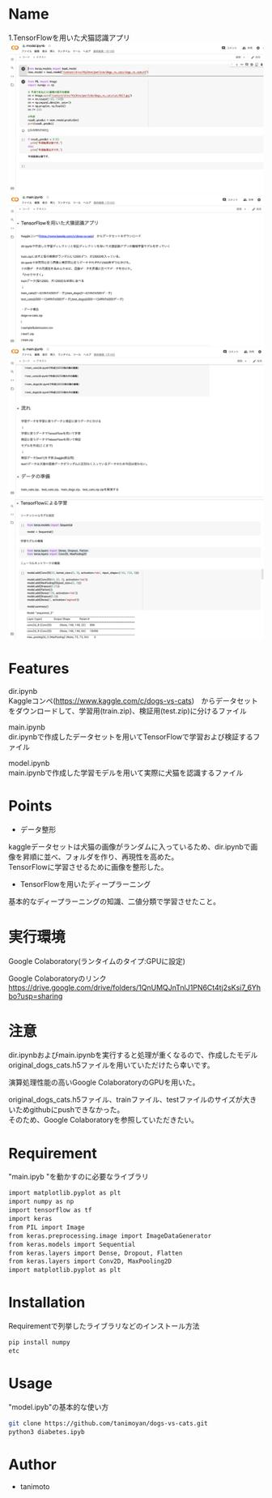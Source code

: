 # Name
 
1.TensorFlowを用いた犬猫認識アプリ
![dogs_cats4](images/dogs_cats4.png "dogs_cats4")  
![dogs_cats1](images/dogs_cats1.png "dogs_cats1")  
![dogs_cats2](images/dogs_cats2.png "dogs_cats2")  
![dogs_cats3](images/dogs_cats3.png "dogs_cats3")

 
# Features

dir.ipynb  
Kaggleコンペ(https://www.kaggle.com/c/dogs-vs-cats)　からデータセットをダウンロードして、学習用(train.zip)、検証用(test.zip)に分けるファイル  

main.ipynb  
dir.ipynbで作成したデータセットを用いてTensorFlowで学習および検証するファイル  

model.ipynb  
main.ipynbで作成した学習モデルを用いて実際に犬猫を認識するファイル  

# Points

* データ整形  

kaggleデータセットは犬猫の画像がランダムに入っているため、dir.ipynbで画像を昇順に並べ、フォルダを作り、再現性を高めた。  
TensorFlowに学習させるために画像を整形した。

* TensorFlowを用いたディープラーニング  

基本的なディープラーニングの知識、二値分類で学習させたこと。
 
# 実行環境

Google Colaboratory(ランタイムのタイプ:GPUに設定)

Google Colaboratoryのリンク
https://drive.google.com/drive/folders/1QnUMQJnTnlJ1PN6Ct4tj2sKsi7_6Yhbo?usp=sharing

# 注意

dir.ipynbおよびmain.ipynbを実行すると処理が重くなるので、作成したモデルoriginal_dogs_cats.h5ファイルを用いていただけたら幸いです。

演算処理性能の高いGoogle ColaboratoryのGPUを用いた。

original_dogs_cats.h5ファイル、trainファイル、testファイルのサイズが大きいためgithubにpushできなかった。  
そのため、Google Colaboratoryを参照していただきたい。


# Requirement
 
"main.ipyb "を動かすのに必要なライブラリ  

```bash
import matplotlib.pyplot as plt
import numpy as np
import tensorflow as tf
import keras
from PIL import Image
from keras.preprocessing.image import ImageDataGenerator
from keras.models import Sequential
from keras.layers import Dense, Dropout, Flatten
from keras.layers import Conv2D, MaxPooling2D
import matplotlib.pyplot as plt
```  

# Installation
 
Requirementで列挙したライブラリなどのインストール方法
 
```bash
pip install numpy  
etc
```
 
# Usage
 
"model.ipyb"の基本的な使い方
 
```bash
git clone https://github.com/tanimoyan/dogs-vs-cats.git  
python3 diabetes.ipyb  
```
 
# Author
 
* tanimoto